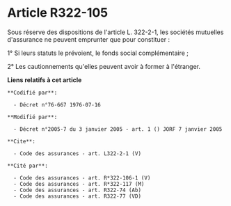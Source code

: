# Article R322-105

Sous réserve des dispositions de l'article L. 322-2-1, les sociétés mutuelles d'assurance ne peuvent emprunter que pour
constituer : 

1° Si leurs statuts le prévoient, le fonds social complémentaire ; 

2° Les cautionnements qu'elles peuvent avoir à former à l'étranger.

**Liens relatifs à cet article**

	**Codifié par**:

	  - Décret n°76-667 1976-07-16

	**Modifié par**:

	  - Décret n°2005-7 du 3 janvier 2005 - art. 1 () JORF 7 janvier 2005

	**Cite**:

	  - Code des assurances - art. L322-2-1 (V)

	**Cité par**:

	  - Code des assurances - art. R*322-106-1 (V)
	  - Code des assurances - art. R*322-117 (M)
	  - Code des assurances - art. R322-74 (Ab)
	  - Code des assurances - art. R322-77 (VD)
